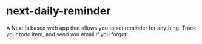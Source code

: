 # next-daily-reminder
 A Next.js based web app that allows you to set reminder for anything. Track your todo item, and send you email if you forgot!
